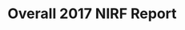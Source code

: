 ---
layout: post
title: Overall 2017 NIRF Report
event_date: 01-01-2017
categories: nirf
link: Overall 2017 Report.pdf
---